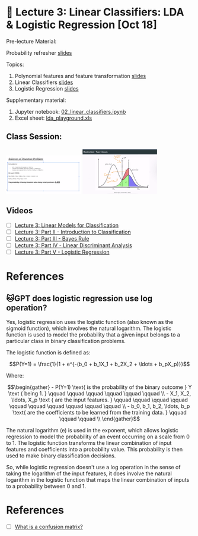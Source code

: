 # &#x1F4D1;  Lecture 3: Linear Classifiers: LDA & Logistic Regression [Oct 18]

Pre-lecture Material:

Probability refresher [slides](content/02_Probability.pdf)

Topics:

1. Polynomial features and feature transformation [slides](content/03_Polynomial.pdf)
1. Linear Classifiers [slides](content/03_Classification.pdf) 
1. Logistic Regression [slides](content/03_Logistic_regression.pdf)

Supplementary material:

1. Jupyter notebook: [02_linear_classifiers.ipynb](../../demos/02_linear_classifiers.ipynb)
1. Excel sheet: [lda_playground.xls](lda_playground.xls)

## Class Session:

<img src=images/MALIS_lecture3_solution1.png width=40% height=40% > </img>
<img src=images/MALIS_lecture3_solution2.png width=40% height=40% > </img>


## Videos

- [ ] [Lecture 3: Linear Models for Classification](https://mediaserver.eurecom.fr/videos/miris-box-54b2038de454-20211022-133628-8cba)
- [ ] [Lecture 3: Part II - Introduction to Classification](https://mediaserver.eurecom.fr/videos/lecture-3-part-ii-introduction-to-classification/)
- [ ] [Lecture 3: Part III - Bayes Rule](https://mediaserver.eurecom.fr/videos/lecture-3-part-iii-bayes-rule/)
- [ ] [Lecture 3: Part IV - Linear Discriminant Analysis](https://mediaserver.eurecom.fr/videos/lecture-3-part-iv-linear-discriminant-analysis_iksyk69c/)
- [ ] [Lecture 3: Part V - Logistic Regression](https://mediaserver.eurecom.fr/videos/lecture-3-part-v-logistic-regression/)

# References

## :cat:GPT does logistic regression use log operation?

Yes, logistic regression uses the logistic function (also known as the sigmoid function), which involves the natural logarithm. The logistic function is used to model the probability that a given input belongs to a particular class in binary classification problems.

The logistic function is defined as:

$$P(Y=1) = \frac{1}{1 + e^{-(b_0 + b_1X_1 + b_2X_2 + \ldots + b_pX_p)}}$$

Where:

```math
\begin{gather}
- P(Y=1) \text{  is the probability of the binary outcome } Y \text { being 1. } \qquad \qquad \qquad \qquad \qquad \qquad 
\\
- X_1, X_2, \ldots, X_p \text { are the input features. } \qquad \qquad \qquad \qquad \qquad \qquad \qquad \qquad \qquad \qquad
\\
- b_0, b_1, b_2, \ldots, b_p \text{  are the coefficients to be learned from the training data. } \qquad \qquad \qquad 
\\
\end{gather}
```

The natural logarithm (e) is used in the exponent, which allows logistic regression to model the probability of an event occurring on a scale from 0 to 1. The logistic function transforms the linear combination of input features and coefficients into a probability value. This probability is then used to make binary classification decisions.

So, while logistic regression doesn't use a log operation in the sense of taking the logarithm of the input features, it does involve the natural logarithm in the logistic function that maps the linear combination of inputs to a probability between 0 and 1.

# References

- [ ] [What is a confusion matrix?](https://medium.com/analytics-vidhya/what-is-a-confusion-matrix-d1c0f8feda5)

